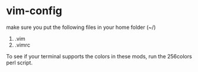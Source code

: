 # vim-config

make sure you put the following files in your home folder (~/)
1) .vim
2) .vimrc

To see if your terminal supports the colors in these mods, run
the 256colors perl script.
